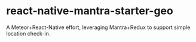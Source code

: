 # react-native-mantra-starter-geo
A  Meteor+React-Native effort, leveraging Mantra+Redux to support simple location check-in.  
